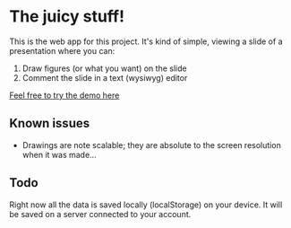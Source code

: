 # The juicy stuff!

This is the web app for this project. It's kind of simple, viewing a slide of a presentation where you can:

1. Draw figures (or what you want) on the slide
2. Comment the slide in a text (wysiwyg) editor

[Feel free to try the demo here](http://breakfast.antontibblin.se/)

## Known issues

- Drawings are note scalable; they are absolute to the screen resolution when it was made...

## Todo

Right now all the data is saved locally (localStorage) on your device. It will be saved on a server connected to your account.
